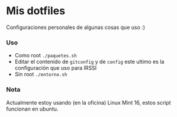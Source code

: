 # Mis dotfiles

Configuraciones personales de algunas cosas que uso :)

### Uso

 * Como root `./paquetes.sh` 
 * Editar el contenido de `gitconfig` y de `config` este ultimo es la configuración que uso para IRSSI
 * Sin root `./entorno.sh`

### Nota
Actualmente estoy usando (en la oficina) Linux Mint 16, estos script funcionan en ubuntu.